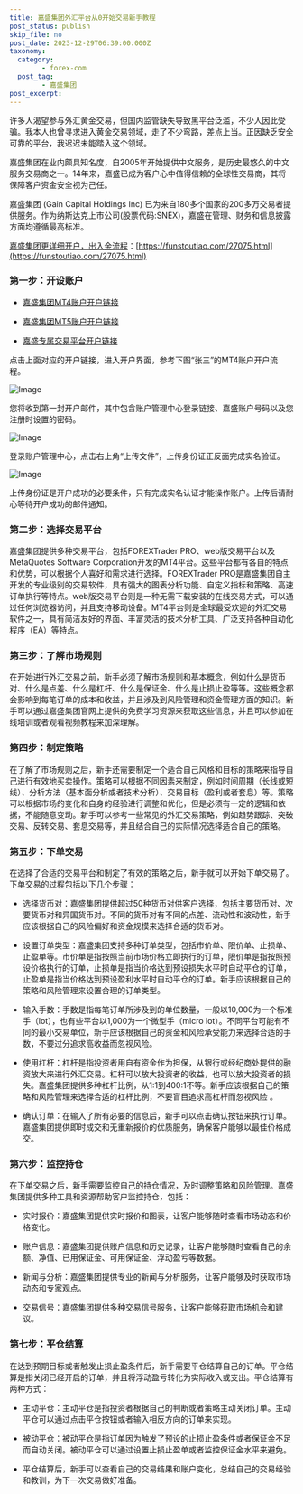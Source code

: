 ```yaml
---
title: 嘉盛集团外汇平台从0开始交易新手教程
post_status: publish
skip_file: no
post_date: 2023-12-29T06:39:00.000Z
taxonomy:
  category:
        - forex-com
  post_tag:
        - 嘉盛集团
post_excerpt: 
---
```

许多人渴望参与外汇黄金交易，但国内监管缺失导致黑平台泛滥，不少人因此受骗。我本人也曾寻求进入黄金交易领域，走了不少弯路，差点上当。正因缺乏安全可靠的平台，我迟迟未能踏入这个领域。

嘉盛集团在业内颇具知名度，自2005年开始提供中文服务，是历史最悠久的中文服务交易商之一。14年来，嘉盛已成为客户心中值得信赖的全球性交易商，其将保障客户资金安全视为己任。

嘉盛集团 (Gain Capital Holdings Inc) 已为来自180多个国家的200多万交易者提供服务。作为纳斯达克上市公司(股票代码:SNEX)，嘉盛在管理、财务和信息披露方面均遵循最高标准。

[嘉盛集团更详细开户，出入金流程](https://funstoutiao.com/27075.html)：[https://funstoutiao.com/27075.html](https://funstoutiao.com/27075.html)

### 第一步：开设账户

* [嘉盛集团MT4账户开户链接](https://s.ssgg.net/jsmt4)

* [嘉盛集团MT5账户开户链接](https://s.ssgg.net/jsmt5)

* [嘉盛专属交易平台开户链接](https://s.ssgg.net/js)

点击上面对应的开户链接，进入开户界面，参考下图“张三”的MT4账户开户流程。

![Image](https://prod-files-secure.s3.us-west-2.amazonaws.com/39ed1227-6d7d-4570-be36-9ccd4a2c4241/7a167aea-686b-400d-af59-4e18eb607a40/640.png?X-Amz-Algorithm=AWS4-HMAC-SHA256&X-Amz-Content-Sha256=UNSIGNED-PAYLOAD&X-Amz-Credential=ASIAZI2LB466UHGPEUZC%2F20250509%2Fus-west-2%2Fs3%2Faws4_request&X-Amz-Date=20250509T041308Z&X-Amz-Expires=3600&X-Amz-Security-Token=IQoJb3JpZ2luX2VjENz%2F%2F%2F%2F%2F%2F%2F%2F%2F%2FwEaCXVzLXdlc3QtMiJGMEQCIA%2Fnr%2FXthTk%2F%2BcWOEQkMkV5Qstg43NBCIfWeKGZsm6PAAiAFeYDkruSM8kLMDPXEdt85Ed1d0HWP8YgoSBRA9YKLmSqIBAiF%2F%2F%2F%2F%2F%2F%2F%2F%2F%2F8BEAAaDDYzNzQyMzE4MzgwNSIMrRKylJp3jLNR3PVZKtwDqMnRGFDJHlET4x%2FqouZBXyadDQBZi%2BTJFFd639Z%2Bj1uJIHiZFA01FOMMYsGTUb7vlBEwkfUUd0UGBE1B4qepz4N4cPBQxrrxCldt1IoY0Cu%2FfK55kALGi%2FsLxwXDDvxQHjgFJaDTXN0xz2tbBpKmNTjq8JMWgY%2F19t2qwRXr6eLDGhRs%2FZ4TvypyNar4TCZkIELgxDx90Fi2c0H93AS3iTLlyhe3Q%2Bos1FsWKJdHuoEw7JXhCYcj4UZbxbqmeW1mb8MayLfiyjI%2FptTtydM6kGGf%2F0%2FWBAJWNYOLezP376WMd128K7QFJE%2FU6yqjTw89x42ef5NHARIAugscgK8xzy3v9qbFuohXqmYxBSiz69HS1MuguJBP3aAxAOGb66GNQu%2B35%2B5fZYJVrEtLgzf9YwPeQzEFfT0Adlk6Fb9FkCWm3FUvLenDAW2otW%2B783psT0x3gZqiGeUA4LA%2BQaUfs0JDGBVG1fESJzDym5Y7KqUxcAJFyWxntEeyDuYflUUe5mb9q3w09dka%2BLkNLwkQGw0lDRCgK1KQOI2czQkKK9RuCBWwNmOllTLcqN4ePYYxpp%2FN6q3VRx0zJEbhUnMLDfedQzG1HyogYTvCUt6oEKlqaldy7%2FPclwqz2eowivz1wAY6pgFO1fc%2F8%2Feh%2FKLhZU%2BriQYVIZhdDz31AZTRmksk%2FaiT8kT9qaShiq%2BFG7SYniOtq5P9u7VantWXb%2BvKv5IJyofbxv6U7ttuaj2EpK4nHl%2Bg%2Bi1Lws0OHR8dZiE6ffu7nmSoKQBj2sUT7iBRlMGJXE1mahc%2BjLQhxRG0MkB9e39%2FjHs2HeWBWUqs%2FL%2BYOAkIznT119A%2BJ5X6P%2BMXOU21jFNJL8BvnFLj&X-Amz-Signature=2753a82fd8a69c90023abbcf1dcb6884ec20adb3dd90e306fe67c13cd946832b&X-Amz-SignedHeaders=host&x-id=GetObject)

您将收到第一封开户邮件，其中包含账户管理中心登录链接、嘉盛账户号码以及您注册时设置的密码。

![Image](https://prod-files-secure.s3.us-west-2.amazonaws.com/39ed1227-6d7d-4570-be36-9ccd4a2c4241/eaa1c6b3-2877-4284-a0e1-530e222c27fb/image.png?X-Amz-Algorithm=AWS4-HMAC-SHA256&X-Amz-Content-Sha256=UNSIGNED-PAYLOAD&X-Amz-Credential=ASIAZI2LB466UHGPEUZC%2F20250509%2Fus-west-2%2Fs3%2Faws4_request&X-Amz-Date=20250509T041308Z&X-Amz-Expires=3600&X-Amz-Security-Token=IQoJb3JpZ2luX2VjENz%2F%2F%2F%2F%2F%2F%2F%2F%2F%2FwEaCXVzLXdlc3QtMiJGMEQCIA%2Fnr%2FXthTk%2F%2BcWOEQkMkV5Qstg43NBCIfWeKGZsm6PAAiAFeYDkruSM8kLMDPXEdt85Ed1d0HWP8YgoSBRA9YKLmSqIBAiF%2F%2F%2F%2F%2F%2F%2F%2F%2F%2F8BEAAaDDYzNzQyMzE4MzgwNSIMrRKylJp3jLNR3PVZKtwDqMnRGFDJHlET4x%2FqouZBXyadDQBZi%2BTJFFd639Z%2Bj1uJIHiZFA01FOMMYsGTUb7vlBEwkfUUd0UGBE1B4qepz4N4cPBQxrrxCldt1IoY0Cu%2FfK55kALGi%2FsLxwXDDvxQHjgFJaDTXN0xz2tbBpKmNTjq8JMWgY%2F19t2qwRXr6eLDGhRs%2FZ4TvypyNar4TCZkIELgxDx90Fi2c0H93AS3iTLlyhe3Q%2Bos1FsWKJdHuoEw7JXhCYcj4UZbxbqmeW1mb8MayLfiyjI%2FptTtydM6kGGf%2F0%2FWBAJWNYOLezP376WMd128K7QFJE%2FU6yqjTw89x42ef5NHARIAugscgK8xzy3v9qbFuohXqmYxBSiz69HS1MuguJBP3aAxAOGb66GNQu%2B35%2B5fZYJVrEtLgzf9YwPeQzEFfT0Adlk6Fb9FkCWm3FUvLenDAW2otW%2B783psT0x3gZqiGeUA4LA%2BQaUfs0JDGBVG1fESJzDym5Y7KqUxcAJFyWxntEeyDuYflUUe5mb9q3w09dka%2BLkNLwkQGw0lDRCgK1KQOI2czQkKK9RuCBWwNmOllTLcqN4ePYYxpp%2FN6q3VRx0zJEbhUnMLDfedQzG1HyogYTvCUt6oEKlqaldy7%2FPclwqz2eowivz1wAY6pgFO1fc%2F8%2Feh%2FKLhZU%2BriQYVIZhdDz31AZTRmksk%2FaiT8kT9qaShiq%2BFG7SYniOtq5P9u7VantWXb%2BvKv5IJyofbxv6U7ttuaj2EpK4nHl%2Bg%2Bi1Lws0OHR8dZiE6ffu7nmSoKQBj2sUT7iBRlMGJXE1mahc%2BjLQhxRG0MkB9e39%2FjHs2HeWBWUqs%2FL%2BYOAkIznT119A%2BJ5X6P%2BMXOU21jFNJL8BvnFLj&X-Amz-Signature=ece7e6feb1366e25d135658e0b3fe2254b042a25ea22611f9dc50a1039b9310a&X-Amz-SignedHeaders=host&x-id=GetObject)

登录账户管理中心，点击右上角“上传文件”，上传身份证正反面完成实名验证。

![Image](https://prod-files-secure.s3.us-west-2.amazonaws.com/39ed1227-6d7d-4570-be36-9ccd4a2c4241/54090639-09fc-46b4-a135-e0289f707147/image.png?X-Amz-Algorithm=AWS4-HMAC-SHA256&X-Amz-Content-Sha256=UNSIGNED-PAYLOAD&X-Amz-Credential=ASIAZI2LB466UHGPEUZC%2F20250509%2Fus-west-2%2Fs3%2Faws4_request&X-Amz-Date=20250509T041308Z&X-Amz-Expires=3600&X-Amz-Security-Token=IQoJb3JpZ2luX2VjENz%2F%2F%2F%2F%2F%2F%2F%2F%2F%2FwEaCXVzLXdlc3QtMiJGMEQCIA%2Fnr%2FXthTk%2F%2BcWOEQkMkV5Qstg43NBCIfWeKGZsm6PAAiAFeYDkruSM8kLMDPXEdt85Ed1d0HWP8YgoSBRA9YKLmSqIBAiF%2F%2F%2F%2F%2F%2F%2F%2F%2F%2F8BEAAaDDYzNzQyMzE4MzgwNSIMrRKylJp3jLNR3PVZKtwDqMnRGFDJHlET4x%2FqouZBXyadDQBZi%2BTJFFd639Z%2Bj1uJIHiZFA01FOMMYsGTUb7vlBEwkfUUd0UGBE1B4qepz4N4cPBQxrrxCldt1IoY0Cu%2FfK55kALGi%2FsLxwXDDvxQHjgFJaDTXN0xz2tbBpKmNTjq8JMWgY%2F19t2qwRXr6eLDGhRs%2FZ4TvypyNar4TCZkIELgxDx90Fi2c0H93AS3iTLlyhe3Q%2Bos1FsWKJdHuoEw7JXhCYcj4UZbxbqmeW1mb8MayLfiyjI%2FptTtydM6kGGf%2F0%2FWBAJWNYOLezP376WMd128K7QFJE%2FU6yqjTw89x42ef5NHARIAugscgK8xzy3v9qbFuohXqmYxBSiz69HS1MuguJBP3aAxAOGb66GNQu%2B35%2B5fZYJVrEtLgzf9YwPeQzEFfT0Adlk6Fb9FkCWm3FUvLenDAW2otW%2B783psT0x3gZqiGeUA4LA%2BQaUfs0JDGBVG1fESJzDym5Y7KqUxcAJFyWxntEeyDuYflUUe5mb9q3w09dka%2BLkNLwkQGw0lDRCgK1KQOI2czQkKK9RuCBWwNmOllTLcqN4ePYYxpp%2FN6q3VRx0zJEbhUnMLDfedQzG1HyogYTvCUt6oEKlqaldy7%2FPclwqz2eowivz1wAY6pgFO1fc%2F8%2Feh%2FKLhZU%2BriQYVIZhdDz31AZTRmksk%2FaiT8kT9qaShiq%2BFG7SYniOtq5P9u7VantWXb%2BvKv5IJyofbxv6U7ttuaj2EpK4nHl%2Bg%2Bi1Lws0OHR8dZiE6ffu7nmSoKQBj2sUT7iBRlMGJXE1mahc%2BjLQhxRG0MkB9e39%2FjHs2HeWBWUqs%2FL%2BYOAkIznT119A%2BJ5X6P%2BMXOU21jFNJL8BvnFLj&X-Amz-Signature=1ea2c6287169b0a78b0db54c9c2834a211ab7ab145c9d4540f675f96d9aa1072&X-Amz-SignedHeaders=host&x-id=GetObject)

上传身份证是开户成功的必要条件，只有完成实名认证才能操作账户。上传后请耐心等待开户成功的邮件通知。

### 第二步：选择交易平台

嘉盛集团提供多种交易平台，包括FOREXTrader PRO、web版交易平台以及MetaQuotes Software Corporation开发的MT4平台。这些平台都有各自的特点和优势，可以根据个人喜好和需求进行选择。FOREXTrader PRO是嘉盛集团自主开发的专业级别的交易软件，具有强大的图表分析功能、自定义指标和策略、高速订单执行等特点。web版交易平台则是一种无需下载安装的在线交易方式，可以通过任何浏览器访问，并且支持移动设备。MT4平台则是全球最受欢迎的外汇交易软件之一，具有简洁友好的界面、丰富灵活的技术分析工具、广泛支持各种自动化程序（EA）等特点。

### 第三步：了解市场规则

在开始进行外汇交易之前，新手必须了解市场规则和基本概念，例如什么是货币对、什么是点差、什么是杠杆、什么是保证金、什么是止损止盈等等。这些概念都会影响到每笔订单的成本和收益，并且涉及到风险管理和资金管理方面的知识。新手可以通过嘉盛集团官网上提供的免费学习资源来获取这些信息，并且可以参加在线培训或者观看视频教程来加深理解。

### 第四步：制定策略

在了解了市场规则之后，新手还需要制定一个适合自己风格和目标的策略来指导自己进行有效地买卖操作。策略可以根据不同因素来制定，例如时间周期（长线或短线）、分析方法（基本面分析或者技术分析）、交易目标（盈利或者套息）等。策略可以根据市场的变化和自身的经验进行调整和优化，但是必须有一定的逻辑和依据，不能随意变动。新手可以参考一些常见的外汇交易策略，例如趋势跟踪、突破交易、反转交易、套息交易等，并且结合自己的实际情况选择适合自己的策略。

### 第五步：下单交易

在选择了合适的交易平台和制定了有效的策略之后，新手就可以开始下单交易了。下单交易的过程包括以下几个步骤：

* 选择货币对：嘉盛集团提供超过50种货币对供客户选择，包括主要货币对、次要货币对和异国货币对。不同的货币对有不同的点差、流动性和波动性，新手应该根据自己的风险偏好和资金规模来选择合适的货币对。

* 设置订单类型：嘉盛集团支持多种订单类型，包括市价单、限价单、止损单、止盈单等。市价单是指按照当前市场价格立即执行的订单，限价单是指按照预设价格执行的订单，止损单是指当价格达到预设损失水平时自动平仓的订单，止盈单是指当价格达到预设盈利水平时自动平仓的订单。新手应该根据自己的策略和风险管理来设置合理的订单类型。

* 输入手数：手数是指每笔订单所涉及到的单位数量，一般以10,000为一个标准手（lot），也有些平台以1,000为一个微型手（micro lot）。不同平台可能有不同的最小交易单位，新手应该根据自己的资金和风险承受能力来选择合适的手数，不要过分追求高收益而忽视风险。

* 使用杠杆：杠杆是指投资者用自有资金作为担保，从银行或经纪商处提供的融资放大来进行外汇交易。杠杆可以放大投资者的收益，也可以放大投资者的损失。嘉盛集团提供多种杠杆比例，从1:1到400:1不等。新手应该根据自己的策略和风险管理来选择合适的杠杆比例，不要盲目追求高杠杆而忽视风险 。

* 确认订单：在输入了所有必要的信息后，新手可以点击确认按钮来执行订单。嘉盛集团提供即时成交和无重新报价的优质服务，确保客户能够以最佳价格成交。

### 第六步：监控持仓

在下单交易之后，新手需要监控自己的持仓情况，及时调整策略和风险管理。嘉盛集团提供多种工具和资源帮助客户监控持仓，包括：

* 实时报价：嘉盛集团提供实时报价和图表，让客户能够随时查看市场动态和价格变化。

* 账户信息：嘉盛集团提供账户信息和历史记录，让客户能够随时查看自己的余额、净值、已用保证金、可用保证金、浮动盈亏等数据。

* 新闻与分析：嘉盛集团提供专业的新闻与分析服务，让客户能够及时获取市场动态和专家观点。

* 交易信号：嘉盛集团提供多种交易信号服务，让客户能够获取市场机会和建议。

### 第七步：平仓结算

在达到预期目标或者触发止损止盈条件后，新手需要平仓结算自己的订单。平仓结算是指关闭已经开启的订单，并且将浮动盈亏转化为实际收入或支出。平仓结算有两种方式：

* 主动平仓：主动平仓是指投资者根据自己的判断或者策略主动关闭订单。主动平仓可以通过点击平仓按钮或者输入相反方向的订单来实现。

* 被动平仓：被动平仓是指订单因为触发了预设的止损止盈条件或者保证金不足而自动关闭。被动平仓可以通过设置止损止盈单或者监控保证金水平来避免。

* 平仓结算后，新手可以查看自己的交易结果和账户变化，总结自己的交易经验和教训，为下一次交易做好准备。